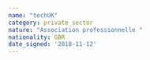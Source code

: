 ```yaml
---
name: "techUK"
category: private_sector
nature: "Association professionnelle "
nationality: GBR
date_signed: '2018-11-12'
---
```

    